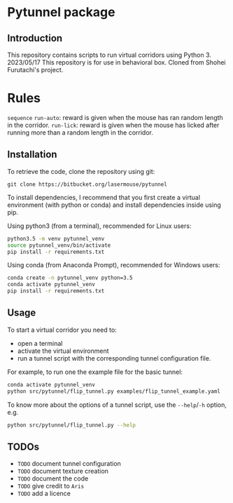 # Pytunnel package


## Introduction

This repository contains scripts to run virtual corridors using Python 3.
2023/05/17
This repository is for use in behavioral box.
Cloned from Shohei Furutachi's project.

# Rules
`sequence`
`run-auto`: reward is given when the mouse has ran random length in the corridor.
`run-lick`: reward is given when the mouse has licked after running more than a random length in the corridor.


## Installation

To retrieve the code, clone the repository using git:
```
git clone https://bitbucket.org/lasermouse/pytunnel 
```

To install dependencies, I recommend that you first create a virtual
environment (with python or conda) and install dependencies inside using pip.

Using python3 (from a terminal), recommended for Linux users:
```bash
python3.5 -m venv pytunnel_venv
source pytunnel_venv/bin/activate
pip install -r requirements.txt
```

Using conda (from Anaconda Prompt), recommended for Windows users:
```bash
conda create -n pytunnel_venv python=3.5
conda activate pytunnel_venv
pip install -r requirements.txt
```


## Usage

To start a virtual corridor you need to:
- open a terminal
- activate the virtual environment
- run a tunnel script with the corresponding tunnel configuration file.

For example, to run one the example file for the basic tunnel:
```bash
conda activate pytunnel_venv
python src/pytunnel/flip_tunnel.py examples/flip_tunnel_example.yaml
```

To know more about the options of a tunnel script, use the `--help`/`-h` option, e.g.
```bash
python src/pytunnel/flip_tunnel.py --help
```


## TODOs

- `TODO` document tunnel configuration
- `TODO` document texture creation
- `TODO` document the code
- `TODO` give credit to `Aris`
- `TODO` add a licence
